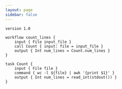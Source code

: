 ```yaml
---
layout: page
sidebar: false
---
```

<script setup>
    import HomePage from './.vitepress/theme/components/Homepage.vue'
</script>

<HomePage>

```wdl
version 1.0

workflow count_lines {
    input { File input_file }
    call Count { input: file = input_file }
    output { Int num_lines = Count.num_lines }
}

task Count {
    input { File file }
    command { wc -l ${file} | awk '{print $1}' }
    output { Int num_lines = read_int(stdout()) }
}
```

</Homepage>